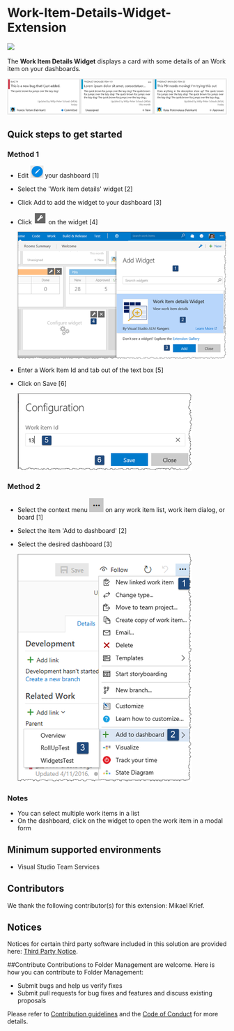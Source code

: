 # Work-Item-Details-Widget-Extension

![](https://almrangers.visualstudio.com/_apis/public/build/definitions/7f3cfb9a-d1cb-4e66-9d36-1af87b906fe9/112/badge)

The **Work Item Details Widget** displays a card with some details of an Work item on your dashboards.

![detailed cards](src/img/detailed-cards.png)

## Quick steps to get started ###

### Method 1

- Edit ![](src/img/overview_edit.png) your dashboard [1]
- Select the 'Work item details' widget [2]
- Click Add to add the widget to your dashboard [3]
- Click ![](src/img/configure.png) on the widget [4]

	![add widget](src/img/add-widget-steps.png)

- Enter a Work Item Id and tab out of the text box [5]
- Click on Save [6]

	![add wi](src/img/wi-id-configuration.png)

### Method 2

- Select the context menu ![](src/img/context.png) on any work item list, work item dialog, or board [1]
- Select the item 'Add to dashboard' [2]
- Select the desired dashboard [3]

	![add to dashboard](src/img/add-dashboard.png)

### Notes

- You can select multiple work items in a list
- On the dashboard, click on the widget to open the work item in a modal form 

## Minimum supported environments ###
- Visual Studio Team Services

## Contributors ###
We thank the following contributor(s) for this extension: Mikael Krief.

## Notices
Notices for certain third party software included in this solution are provided here: [Third Party Notice](ThirdPartyNotices.txt).

##Contribute
Contributions to Folder Management are welcome. Here is how you can contribute to Folder Management:  

- Submit bugs and help us verify fixes  
- Submit pull requests for bug fixes and features and discuss existing proposals   

Please refer to [Contribution guidelines](.github/CONTRIBUTING.md) and the [Code of Conduct](.github/COC.md) for more details.
